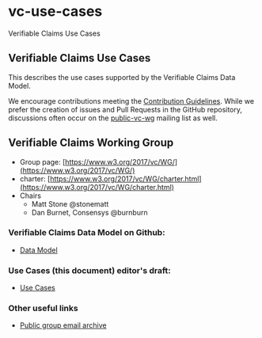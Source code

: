 # vc-use-cases
Verifiable Claims Use Cases

## Verifiable Claims Use Cases

This describes the use cases supported by the Verifiable Claims Data Model. 

We encourage contributions meeting the [Contribution
Guidelines](CONTRIBUTING.md).  While we prefer the creation of issues
and Pull Requests in the GitHub repository, discussions often occur
on the
[public-vc-wg](http://lists.w3.org/Archives/Public/public-vc-wg/)
mailing list as well.


## Verifiable Claims Working Group
* Group page: [https://www.w3.org/2017/vc/WG/](https://www.w3.org/2017/vc/WG/)
* charter: [https://www.w3.org/2017/vc/WG/charter.html](https://www.w3.org/2017/vc/WG/charter.html)
* Chairs
  * Matt Stone @stonematt
  * Dan Burnet, Consensys @burnburn

### Verifiable Claims Data Model on Github:
* [Data Model](https://github.com/w3c/vc-data-model)

### Use Cases (this document) editor's draft:
* [Use Cases](https://w3c.github.io/vc-use-cases/)

### Other useful links
* [Public group email archive](https://lists.w3.org/Archives/Public/public-vc-wg/)
